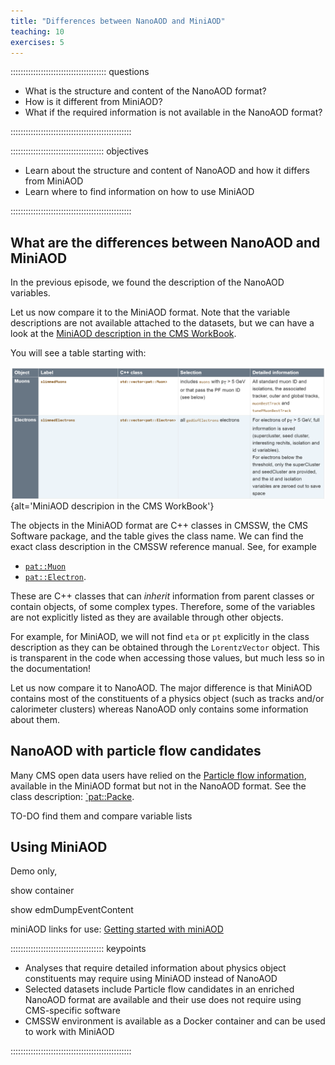 ```yaml
---
title: "Differences between NanoAOD and MiniAOD"
teaching: 10
exercises: 5
---
```


:::::::::::::::::::::::::::::::::::::: questions 

- What is the structure and content of the NanoAOD format?
- How is it different from MiniAOD?
- What if the required information is not available in the NanoAOD format?

::::::::::::::::::::::::::::::::::::::::::::::::

::::::::::::::::::::::::::::::::::::: objectives

- Learn about the structure and content of NanoAOD and how it differs from MiniAOD
- Learn where to find information on how to use MiniAOD

::::::::::::::::::::::::::::::::::::::::::::::::

## What are the differences between NanoAOD and MiniAOD

In the previous episode, we found the description of the NanoAOD variables.

Let us now compare it to the MiniAOD format. Note that the variable descriptions are not available attached to the datasets, but we can have a look at the [MiniAOD description in the CMS WorkBook](https://twiki.cern.ch/twiki/bin/view/CMSPublic/WorkBookMiniAOD2016#High_level_physics_objects).

You will see a table starting with:

![](fig/MiniAODTable.png){alt='MiniAOD descripion in the CMS WorkBook'}

The objects in the MiniAOD format are C++ classes in CMSSW, the CMS Software package, and the table gives the class name. We can find the exact class description in the CMSSW reference manual. See, for example 

- [`pat::Muon`](https://cmsdoxygen.web.cern.ch/cmsdoxygen/CMSSW_10_6_25/doc/html/d6/d13/classpat_1_1Muon.html) 
- [`pat::Electron`](https://cmsdoxygen.web.cern.ch/cmsdoxygen/CMSSW_10_6_25/doc/html/d2/d1f/classpat_1_1Electron.html).

These are C++ classes that can *inherit* information from parent classes or contain objects, of some complex types. Therefore, some of the variables are not explicitly listed as they are available through other objects.

For example, for MiniAOD, we will not find `eta` or `pt` explicitly in the class description as they can be obtained through the `LorentzVector` object. This is transparent in the code when accessing those values, but much less so in the documentation!

Let us now compare it to NanoAOD. The major difference is that MiniAOD contains most of the constituents of a physics object (such as tracks and/or calorimeter clusters) whereas NanoAOD only contains some information about them.

## NanoAOD with particle flow candidates

Many CMS open data users have relied on the [Particle flow information](https://twiki.cern.ch/twiki/bin/view/CMSPublic/WorkBookMiniAOD2016#Packed_ParticleFlow_Candidates), available in the MiniAOD format but not in the NanoAOD format. See the class description: [`pat::Packe](https://cmsdoxygen.web.cern.ch/cmsdoxygen/CMSSW_10_6_25/doc/html/d8/d79/classpat_1_1PackedCandidate.html).

TO-DO
find them and compare variable lists 


## Using MiniAOD

Demo only, 

show container

show edmDumpEventContent

miniAOD links for use: [Getting started with miniAOD](https://opendata.cern.ch/docs/cms-getting-started-miniaod)



::::::::::::::::::::::::::::::::::::: keypoints 

- Analyses that require detailed information about physics object constituents may require using MiniAOD instead of NanoAOD
- Selected datasets include Particle flow candidates in an enriched NanoAOD format are available and their use does not require using CMS-specific software
- CMSSW environment is available as a Docker container and can be used to work with MiniAOD


::::::::::::::::::::::::::::::::::::::::::::::::
